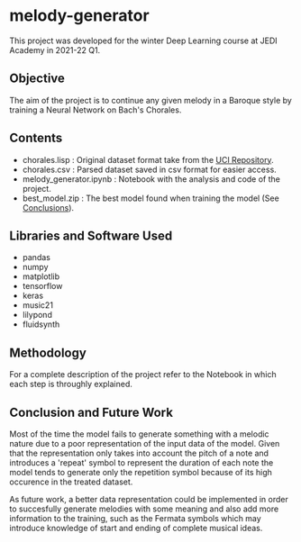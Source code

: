 # melody-generator

This project was developed for the winter Deep Learning course at JEDI Academy in 2021-22 Q1.

## Objective
The aim of the project is to continue any given melody in a Baroque style by training a Neural Network on Bach's Chorales.

## Contents
- chorales.lisp : Original dataset format take from the [UCI Repository](https://archive.ics.uci.edu/ml/datasets/Bach+Chorales).
- chorales.csv : Parsed dataset saved in csv format for easier access.
- melody_generator.ipynb : Notebook with the analysis and code of the project.
- best_model.zip : The best model found when training the model (See [Conclusions](#conclusion-and-future-work)).

## Libraries and Software Used

- pandas
- numpy
- matplotlib
- tensorflow
- keras
- music21
- lilypond
- fluidsynth

## Methodology

For a complete description of the project refer to the Notebook in which each step is throughly explained.

## Conclusion and Future Work

Most of the time the model fails to generate something with a melodic nature due to a poor representation of the input data of the model. Given that the representation only takes into account the pitch of a note and introduces a 'repeat' symbol to represent the duration of each note the model tends to generate only the repetition symbol because of its high occurence in the treated dataset.

As future work, a better data representation could be implemented in order to succesfully generate melodies with some meaning and also add more information to the training, such as the Fermata symbols which may introduce knowledge of start and ending of complete musical ideas.


